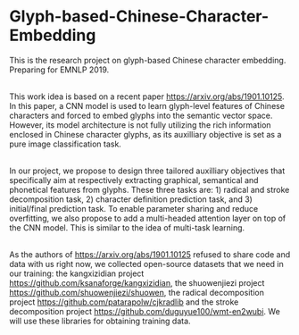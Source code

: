 # Glyph-based-Chinese-Character-Embedding
This is the research project on glyph-based Chinese character embedding. Preparing for EMNLP 2019.<br><br>

This work idea is based on a recent paper https://arxiv.org/abs/1901.10125. In this paper, a CNN model is used to learn glyph-level features of Chinese characters and forced to embed glyphs into the semantic vector space. However, its model architecture is not fully utilizing the rich information enclosed in Chinese character glyphs, as its auxilliary objective is set as a pure image classification task.<br><br>

In our project, we propose to design three tailored auxilliary objectives that specifically aim at respectively extracting graphical, semantical and phonetical features from glyphs. These three tasks are: 1) radical and stroke decomposition task, 2) character definition prediction task, and 3) initial/final prediction task. To enable parameter sharing and reduce overfitting, we also propose to add a multi-headed attention layer on top of the CNN model. This is similar to the idea of multi-task learning.<br><br>

As the authors of https://arxiv.org/abs/1901.10125 refused to share code and data with us right now, we collected open-source datasets that we need in our training: the kangxizidian project https://github.com/ksanaforge/kangxizidian, the shuowenjiezi project https://github.com/shuowenjiezi/shuowen, the radical decomposition project https://github.com/patarapolw/cjkradlib and the stroke decomposition project https://github.com/duguyue100/wmt-en2wubi. We will use these libraries for obtaining training data.
